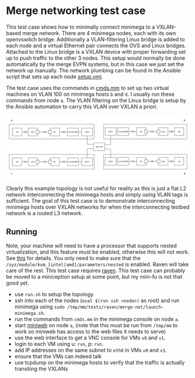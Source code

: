 # Merge networking test case

This test case shows how to minimally connect minimega to a VXLAN-based merge
network. There are 4 minimega nodes, each with its own openvswitch bridge.
Additionally a VLAN-filtering Linux bridge is added to each node and a virtual
Ethernet pair connects the OVS and Linux bridges. Attached to the Linux bridge 
is a VXLAN device with proper forwarding set up to push traffic to the other 3 
nodes. This setup would normally be done automatically by the merge EVPN systems, 
but in this case we just set the network up manually. The network plumbing can be 
found in the Ansible script that sets up each node [setup.yml](setup.yml).

The test case uses the commands in [cmds.mm](cmds.mm) to set up two virtual
machines on VLAN 100 on minimega hosts `b` and `d`.  I usually run these 
commands from node `a`. The VLAN filtering on the Linux bridge is setup by 
the Ansible automation to carry this VLAN over VXLAN a priori.

![](diagram.png)

Clearly this example topology is not useful for reality as this is just a flat
L2 network interconnecting the minimega hosts and simply using VLAN tags is
sufficient. The goal of this test case is to demonstrate interconnecting minimega
hosts over VXLAN networks for when the interconnecting testbed network is a 
routed L3 network.

## Running

Note, your machine will need to have a processor that supports nested
virtualization, and this feature must be enabled, otherwise this will not work.
See
[this](https://docs.fedoraproject.org/en-US/quick-docs/using-nested-virtualization-in-kvm/)
for details. You only need to make sure that the
`/sys/module/kvm_[intel|amd]/parameters/nested` is enabled. Raven will take care
of the rest. This test case requires [raven](https://gitlab.com/rygoo/raven).
This test case can probably be moved to a miniception setup at some point, but my
mini-fu is not that good yet.

- use `run.sh` to setup the topology
- ssh into each of the nodes (`eval $(rvn ssh <node>)` as root) and run minimega 
  using `sudo /tmp/mm/tests/raven/merge-net/launch-minimega.sh`.
- run the commands from `cmds.mm` in the minimega console on node `a`.
- start [miniweb](http://minimega.org/articles/miniweb.article) on node `a`,
  (note that this must be run from `/tmp/mm` to work so miniweb has access to
  the web files it needs to serve)
- use the web interface to get a VNC console for VMs `v0` and `v1`.
- login to each VM using u: `rvn`, p: `rvn`.
- add IP addresses on the same subnet to `eth0` in VMs `v0` and `v1`.
- ensure that the VMs can indeed talk
- use tcpdump on the minimega hosts to verify that the traffic is actually 
  transiting the VXLANs
